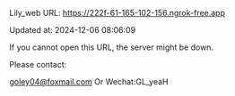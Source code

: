 Lily_web URL: https://222f-61-165-102-156.ngrok-free.app

Updated at: 2024-12-06 08:06:09

If you cannot open this URL, the server might be down.

Please contact: 

goley04@foxmail.com Or Wechat:GL_yeaH